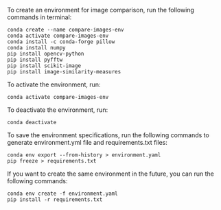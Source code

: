 To create an environment for image comparison, run the following commands in terminal:

```console
conda create --name compare-images-env
conda activate compare-images-env
conda install -c conda-forge pillow
conda install numpy
pip install opencv-python
pip install pyfftw
pip install scikit-image
pip install image-similarity-measures
```

To activate the environment, run:

```console
conda activate compare-images-env
```

To deactivate the environment, run:

```console
conda deactivate
```

To save the environment specifications, run the following commands to generate environment.yml file and requirements.txt files:

```console
conda env export --from-history > environment.yaml
pip freeze > requirements.txt
```

If you want to create the same environment in the future, you can run the following commands:
 
```console
conda env create -f environment.yaml
pip install -r requirements.txt
```